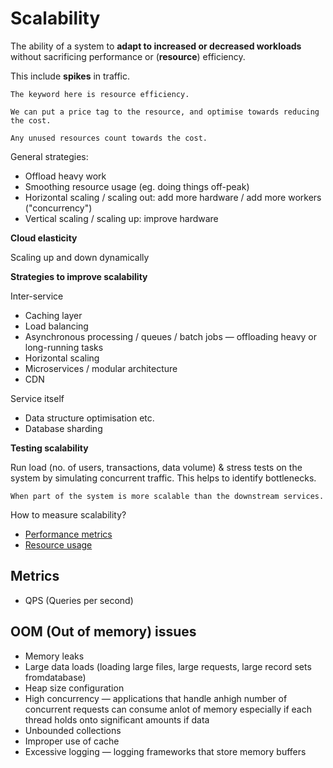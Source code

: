 # Scalability

The ability of a system to **adapt to increased or decreased workloads** without sacrificing performance or (**resource**) efficiency.

This include **spikes** in traffic.

~~~admonish note
The keyword here is resource efficiency.

We can put a price tag to the resource, and optimise towards reducing the cost.

Any unused resources count towards the cost.
~~~

General strategies:

- Offload heavy work
- Smoothing resource usage (eg. doing things off-peak)
- Horizontal scaling / scaling out: add more hardware / add more workers ("concurrency")
- Vertical scaling / scaling up: improve hardware

**Cloud elasticity**

Scaling up and down dynamically

**Strategies to improve scalability**

Inter-service
- Caching layer
- Load balancing
- Asynchronous processing / queues / batch jobs — offloading heavy or long-running tasks
- Horizontal scaling
- Microservices / modular architecture
- CDN

Service itself
- Data structure optimisation etc.
- Database sharding

**Testing scalability**

Run load (no. of users, transactions, data volume) & stress tests on the system by simulating concurrent traffic. This helps to identify bottlenecks.

~~~admonish warning title="Scalability mismatches"
When part of the system is more scalable than the downstream services.
~~~

How to measure scalability?

* [Performance metrics](../metrics.md)
* [Resource usage](../metrics.md)

## Metrics

* QPS (Queries per second)

## OOM (Out of memory) issues
* Memory leaks
* Large data loads (loading large files, large requests, large record sets fromdatabase)
* Heap size configuration
* High concurrency — applications that handle anhigh number of concurrent requests can consume anlot of memory especially if each thread holds onto significant amounts if data
* Unbounded collections
* Improper use of cache
* Excessive logging — logging frameworks that store memory buffers
